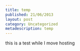 ```yaml
---
title: temp
published: 21/06/2013
layout: post
category: Uncategorized
metadescription: temp
---
```

this is a test while I move hosting
